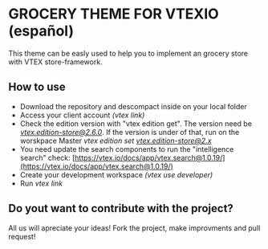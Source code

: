 # GROCERY THEME FOR VTEXIO (español)

This theme can be easly used to help you to implement an grocery store with VTEX store-framework.

## How to use
- Download the repository and descompact inside on your local folder
- Access your client account *(vtex link)*
- Check the edition version with "vtex edition get". The version need be *vtex.edition-store@2.6.0*. If the version is under of that, run on the worskpace Master *vtex edition set vtex.edition-store@2.x*
- You need update the search components to run the "intelligence search" check: [https://vtex.io/docs/app/vtex.search@1.0.19/](https://vtex.io/docs/app/vtex.search@1.0.19/)
- Create your development workspace *(vtex use developer)*
- Run *vtex link*

## Do yout want to contribute with the project?

All us will apreciate your ideas! Fork the project, make improvments and pull request!